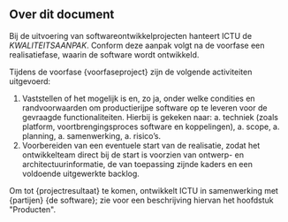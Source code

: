 ## Over dit document

Bij de uitvoering van softwareontwikkelprojecten hanteert ICTU de $KWALITEITSAANPAK$. Conform deze aanpak volgt na de voorfase een realisatiefase, waarin de software wordt ontwikkeld.

Tijdens de voorfase {voorfaseproject} zijn de volgende activiteiten uitgevoerd:

1. Vaststellen of het mogelijk is en, zo ja, onder welke condities en randvoorwaarden om productierijpe software op te leveren voor de gevraagde functionaliteiten. Hierbij is gekeken naar:
    a. techniek (zoals platform, voortbrengingsproces software en koppelingen),
    a. scope,
    a. planning,
    a. samenwerking,
    a. risico’s.
1. Voorbereiden van een eventuele start van de realisatie, zodat het ontwikkelteam direct bij de start is voorzien van ontwerp- en architectuurinformatie, de van toepassing zijnde kaders en een voldoende uitgewerkte backlog.

Om tot {projectresultaat} te komen, ontwikkelt ICTU in samenwerking met {partijen} {de software}; zie voor een beschrijving hiervan het hoofdstuk "Producten".
